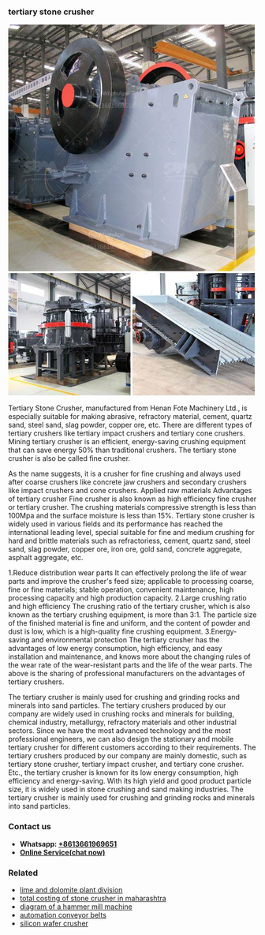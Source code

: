 <h3>tertiary stone crusher</h3><img src='1702950607.jpg' alt=''><p>Tertiary Stone Crusher, manufactured from Henan Fote Machinery Ltd., is especially suitable for making abrasive, refractory material, cement, quartz sand, steel sand, slag powder, copper ore, etc. There are different types of tertiary crushers like tertiary impact crushers and tertiary cone crushers. Mining tertiary crusher is an efficient, energy-saving crushing equipment that can save energy 50% than traditional crushers. The tertiary stone crusher is also be called fine crusher.</p><p>As the name suggests, it is a crusher for fine crushing and always used after coarse crushers like concrete jaw crushers and secondary crushers like impact crushers and cone crushers. Applied raw materials Advantages of tertiary crusher Fine crusher is also known as high efficiency fine crusher or tertiary crusher. The crushing materials compressive strength is less than 100Mpa and the surface moisture is less than 15%. Tertiary stone crusher is widely used in various fields and its performance has reached the international leading level, special suitable for fine and medium crushing for hard and brittle materials such as refractoriess, cement, quartz sand, steel sand, slag powder, copper ore, iron ore, gold sand, concrete aggregate, asphalt aggregate, etc.</p><p>1.Reduce distribution wear parts It can effectively prolong the life of wear parts and improve the crusher's feed size; applicable to processing coarse, fine or fine materials; stable operation, convenient maintenance, high processing capacity and high production capacity. 2.Large crushing ratio and high efficiency The crushing ratio of the tertiary crusher, which is also known as the tertiary crushing equipment, is more than 3:1. The particle size of the finished material is fine and uniform, and the content of powder and dust is low, which is a high-quality fine crushing equipment. 3.Energy-saving and environmental protection The tertiary crusher has the advantages of low energy consumption, high efficiency, and easy installation and maintenance, and knows more about the changing rules of the wear rate of the wear-resistant parts and the life of the wear parts. The above is the sharing of professional manufacturers on the advantages of tertiary crushers.</p><p>The tertiary crusher is mainly used for crushing and grinding rocks and minerals into sand particles. The tertiary crushers produced by our company are widely used in crushing rocks and minerals for building, chemical industry, metallurgy, refractory materials and other industrial sectors. Since we have the most advanced technology and the most professional engineers, we can also design the stationary and mobile tertiary crusher for different customers according to their requirements. The tertiary crushers produced by our company are mainly domestic, such as tertiary stone crusher, tertiary impact crusher, and tertiary cone crusher. Etc., the tertiary crusher is known for its low energy consumption, high efficiency and energy-saving. With its high yield and good product particle size, it is widely used in stone crushing and sand making industries. The tertiary crusher is mainly used for crushing and grinding rocks and minerals into sand particles.</p><h3>Contact us</h3><ul><li><strong>Whatsapp:&nbsp;<a href="https://wa.me/8613661969651">+8613661969651</a></strong></li><li><a href="https://swt.shibang-china.com/?git&amp;zhl&amp;tertiary stone crusher"><strong>Online Service(chat now)</strong></a></li></ul><h3>Related</h3><ul><li><a href='lime and dolomite plant division.md'>lime and dolomite plant division</a></li><li><a href='total costing of stone crusher in maharashtra.md'>total costing of stone crusher in maharashtra</a></li><li><a href='diagram of a hammer mill machine.md'>diagram of a hammer mill machine</a></li><li><a href='automation conveyor belts.md'>automation conveyor belts</a></li><li><a href='silicon wafer crusher.md'>silicon wafer crusher</a></li></ul>